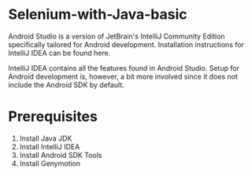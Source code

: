 # Selenium-with-Java-basic

Android Studio is a version of JetBrain's IntelliJ Community Edition specifically tailored for Android development. Installation instructions for IntelliJ IDEA can be found here.

IntelliJ IDEA contains all the features found in Android Studio. Setup for Android development is, however, a bit more involved since it does not include the Android SDK by default.

# Prerequisites
1) Install Java JDK
2) Install IntelliJ IDEA
3) Install Android SDK Tools
4) Install Genymotion
